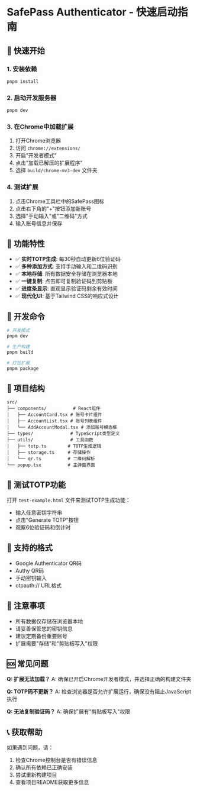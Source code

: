 # SafePass Authenticator - 快速启动指南

## 🚀 快速开始

### 1. 安装依赖
```bash
pnpm install
```

### 2. 启动开发服务器
```bash
pnpm dev
```

### 3. 在Chrome中加载扩展
1. 打开Chrome浏览器
2. 访问 `chrome://extensions/`
3. 开启"开发者模式"
4. 点击"加载已解压的扩展程序"
5. 选择 `build/chrome-mv3-dev` 文件夹

### 4. 测试扩展
1. 点击Chrome工具栏中的SafePass图标
2. 点击右下角的"+"按钮添加新账号
3. 选择"手动输入"或"二维码"方式
4. 输入账号信息并保存

## 📱 功能特性

- ✅ **实时TOTP生成**: 每30秒自动更新6位验证码
- ✅ **多种添加方式**: 支持手动输入和二维码识别
- ✅ **本地存储**: 所有数据安全存储在浏览器本地
- ✅ **一键复制**: 点击即可复制验证码到剪贴板
- ✅ **进度条显示**: 直观显示验证码剩余有效时间
- ✅ **现代化UI**: 基于Tailwind CSS的响应式设计

## 🔧 开发命令

```bash
# 开发模式
pnpm dev

# 生产构建
pnpm build

# 打包扩展
pnpm package
```

## 📁 项目结构

```
src/
├── components/          # React组件
│   ├── AccountCard.tsx # 账号卡片组件
│   ├── AccountList.tsx # 账号列表组件
│   └── AddAccountModal.tsx # 添加账号模态框
├── types/              # TypeScript类型定义
├── utils/              # 工具函数
│   ├── totp.ts        # TOTP生成逻辑
│   ├── storage.ts     # 存储操作
│   └── qr.ts          # 二维码解析
└── popup.tsx          # 主弹窗界面
```

## 🧪 测试TOTP功能

打开 `test-example.html` 文件来测试TOTP生成功能：
- 输入任意密钥字符串
- 点击"Generate TOTP"按钮
- 观察6位验证码和倒计时

## 🔐 支持的格式

- Google Authenticator QR码
- Authy QR码
- 手动密钥输入
- otpauth:// URL格式

## 🚨 注意事项

- 所有数据仅存储在浏览器本地
- 请妥善保管您的密钥信息
- 建议定期备份重要账号
- 扩展需要"存储"和"剪贴板写入"权限

## 🆘 常见问题

**Q: 扩展无法加载？**
A: 确保已开启Chrome开发者模式，并选择正确的构建文件夹

**Q: TOTP码不更新？**
A: 检查浏览器是否允许扩展运行，确保没有阻止JavaScript执行

**Q: 无法复制验证码？**
A: 确保扩展有"剪贴板写入"权限

## 📞 获取帮助

如果遇到问题，请：
1. 检查Chrome控制台是否有错误信息
2. 确认所有依赖已正确安装
3. 尝试重新构建项目
4. 查看项目README获取更多信息 